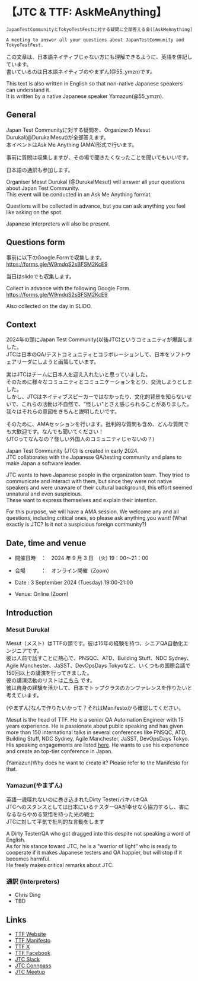 # 【JTC & TTF: AskMeAnything】

`JapanTestCommunityとTokyoTestFestに対する疑問に全部答える会([AskMeAnything]`

`A meeting to answer all your questions about JapanTestCommunity and TokyoTestFest.`

この文章は、日本語ネイティブじゃない方にも理解できるように、英語を併記しています。  
書いているのは日本語ネイティブのやまずん(@55_ymzn)です。  

This text is also written in English so that non-native Japanese speakers can understand it.  
It is written by a native Japanese speaker Yamazun(@55_ymzn).  

## General

Japan Test Communityに対する疑問を、Organizerの Mesut Durukal(@DurukalMesut)が全部答えます。  
本イベントはAsk Me Anything (AMA)形式で行います。  

事前に質問は収集しますが、その場で聞きたくなったことを聞いてもいいです。  

日本語の通訳も参加します。  

Organiser Mesut Durukal (@DurukalMesut) will answer all your questions about Japan Test Community.  
This event will be conducted in an Ask Me Anything format.  

Questions will be collected in advance, but you can ask anything you feel like asking on the spot.  

Japanese interpreters will also be present.  

## Questions form

事前に以下のGoogle Formで収集します。  
https://forms.gle/W9mdqS2sBFSM2KcE9  

当日はslidoでも収集します。  

Collect in advance with the following Google Form.  
https://forms.gle/W9mdqS2sBFSM2KcE9  

Also collected on the day in SLIDO.  

## Context

2024年の頭にJapan Test Community(以後JTC)というコミュニティが爆誕しました。  
JTCは日本のQA/テストコミュニティとコラボレーションして、日本をソフトウェアリーダにしようと画策しています。  

実はJTCはチームに日本人を迎え入れたいと思っていました。  
そのために様々なコミュニティとコミュニケーションをとり、交流しようとしました。  
しかし、JTCはネイティブスピーカーではなかったり、文化的背景を知らないせいで、これらの活動は不自然で、"怪しい"とさえ感じられることがありました。  
我々はそれらの意図をきちんと説明したいです。   

そのために、AMAセッションを行います。批判的な質問も含め、どんな質問でも大歓迎です。なんでも聞いてください！  
(JTCってなんなの？怪しい外国人のコミュニティじゃないの？)  

Japan Test Community (JTC) is created in early 2024.  
JTC collaborates with the Japanese QA/testing community and plans to make Japan a software leader.  

JTC wants to have Japanese people in the organization team. They tried to communicate and interact with them, 
but since they were not native speakers and were unaware of their cultural background, this effort seemed unnatural and even suspicious.  
These want to express themselves and explain their intention.

For this purpose, we will have a AMA session. We welcome any and all questions, including critical ones, 
so please ask anything you want! (What exactly is JTC? Is it not a suspicious foreign community?)

## Date, time and venue

- 開催日時　：　2024 年 9 月 3 日　(火) 19：00～21：00
- 会場　　　：　オンライン開催（Zoom）

- Date : 3 September 2024 (Tuesday) 19:00-21:00
- Venue: Online (Zoom)

## Introduction

### Mesut Durukal

Mesut（メスト）はTTFの頭です。彼は15年の経験を持つ、シニアQA自動化エンジニアです。  
彼は人前で話すことに熱心で、PNSQC、ATD、Building Stuff、NDC Sydney、Agile Manchester、JaSST、DevOpsDays Tokyoなど、いくつもの国際会議で150回以上の講演を行ってきました。    
彼の講演活動のリストは[こちら](https://drive.google.com/file/d/1lKTxhk1KEhXBw4kJRTBnHrfusn1S6-Yi/view?usp=drive_link) です。  
彼は自身の経験を活かして、日本でトップクラスのカンファレンスを作りたいと考えています。  

(やまずん)なんで作りたいかって？それはManifestoから確認してください。  

Mesut is the head of TTF. He is a senior QA Automation Engineer with 15 years experience. He is passionate about public 
speaking and has given more than 150 international talks in several conferences like PNSQC, ATD, Building Stuff, 
NDC Sydney, Agile Manchester, JaSST, DevOpsDays Tokyo. His speaking engagements are listed 
[here](https://drive.google.com/file/d/1lKTxhk1KEhXBw4kJRTBnHrfusn1S6-Yi/view?usp=drive_link). He wants to use his
experience and create an top-tier conference in Japan.

(Yamazun)Why does he want to create it? Please refer to the Manifesto for that.  

### Yamazun(やまずん)

英語一歳喋れないのに巻き込まれたDirty Tester/バキバキQA   
JTCへのスタンスとしては日本にいるテスターQAが幸せなら協力するし、害になるならやめる覚悟を持った光の戦士  
JTCに対して平気で批判的な言動をします  

A Dirty Tester/QA who got dragged into this despite not speaking a word of English.  
As for his stance toward JTC, he is a “warrior of light” who is ready to cooperate if it makes Japanese testers and QA happier, but will stop if it becomes harmful.  
He freely makes critical remarks about JTC.

### 通訳 (Interpreters)

* Chris Ding
* TBD

## Links

- [TTF Website](https://tokyotestfest.com/)
- [TTF Manifesto](https://drive.google.com/file/d/1SqSellW0E2jEif7upN-llhzNE9KYXb_M/view?usp=sharing)
- [TTF X](https://x.com/tokyotestfest)
- [TTF Facebook](https://www.facebook.com/tokyotestfest)
- [JTC Slack](https://join.slack.com/t/japantestcommunity/shared_invite/zt-2cak1u0q8-2ebhh1azGJ5AFeFCvnrNfQ)
- [JTC Connpass](https://japantestcommunity.connpass.com/)
- [JTC Meetup](https://www.meetup.com/japan-test-community/)